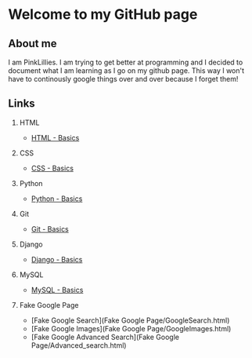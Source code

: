 # Welcome to my GitHub page

## About me

I am PinkLillies. I am trying to get better at programming and I decided to document what I am learning as I go on my github page. This way I won't have to continously google things over and over because I forget them!


## Links

1. HTML
    - [HTML - Basics](HTML/Basics.md)

1. CSS
    - [CSS - Basics](CSS/Basics.md)

1. Python
    - [Python - Basics](Python/Basics.md)

1. Git
    - [Git - Basics](Git/Basics.md)

1. Django
    - [Django - Basics](Django/Basics.md)

1. MySQL
    - [MySQL - Basics](MySQL/Basics.md)

1. Fake Google Page
    - [Fake Google Search](Fake Google Page/GoogleSearch.html)
    - [Fake Google Images](Fake Google Page/GoogleImages.html)
    - [Fake Google Advanced Search](Fake Google Page/Advanced_search.html)





